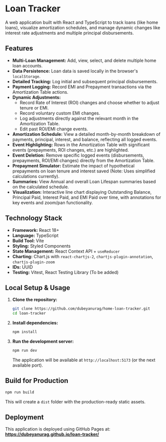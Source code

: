 # Loan Tracker

A web application built with React and TypeScript to track loans (like home loans), visualize amortization schedules, and manage dynamic changes like interest rate adjustments and multiple principal disbursements.

## Features

*   **Multi-Loan Management:** Add, view, select, and delete multiple home loan accounts.
*   **Data Persistence:** Loan data is saved locally in the browser's `localStorage`.
*   **Detailed Tracking:** Log initial and subsequent principal disbursements.
*   **Payment Logging:** Record EMI and Prepayment transactions via the Amortization Table actions.
*   **Dynamic Adjustments:**
    *   Record Rate of Interest (ROI) changes and choose whether to adjust tenure or EMI.
    *   Record voluntary custom EMI changes.
    *   Log adjustments directly against the relevant month in the Amortization Table.
    *   Edit past ROI/EMI change events.
*   **Amortization Schedule:** View a detailed month-by-month breakdown of payments, principal, interest, and balance, reflecting all logged events.
*   **Event Highlighting:** Rows in the Amortization Table with significant events (prepayments, ROI changes, etc.) are highlighted.
*   **Event Deletion:** Remove specific logged events (disbursements, prepayments, ROI/EMI changes) directly from the Amortization Table.
*   **Prepayment Simulator:** Estimate the impact of hypothetical prepayments on loan tenure and interest saved (Note: Uses simplified calculations currently).
*   **Summaries:** View Annual and overall Loan Lifespan summaries based on the calculated schedule.
*   **Visualization:** Interactive line chart displaying Outstanding Balance, Principal Paid, Interest Paid, and EMI Paid over time, with annotations for key events and zoom/pan functionality.

## Technology Stack

*   **Framework:** React 18+
*   **Language:** TypeScript
*   **Build Tool:** Vite
*   **Styling:** Styled Components
*   **State Management:** React Context API + `useReducer`
*   **Charting:** Chart.js with `react-chartjs-2`, `chartjs-plugin-annotation`, `chartjs-plugin-zoom`
*   **IDs:** UUID
*   **Testing:** Vitest, React Testing Library (To be added)

## Local Setup & Usage

1.  **Clone the repository:**
    ```bash
    git clone https://github.com/dubeyanurag/home-loan-tracker.git
    cd loan-tracker 
    ```
2.  **Install dependencies:**
    ```bash
    npm install
    ```
3.  **Run the development server:**
    ```bash
    npm run dev
    ```
    The application will be available at `http://localhost:5173` (or the next available port).

## Build for Production

```bash
npm run build
```
This will create a `dist` folder with the production-ready static assets.

## Deployment

This application is deployed using GitHub Pages at:
**https://dubeyanurag.github.io/loan-tracker/**
